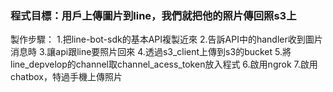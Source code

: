 ### 程式目標：用戶上傳圖片到line，我們就把他的照片傳回照s3上

製作步驟：
1.把line-bot-sdk的基本API複製近來
2.告訴API中的handler收到圖片消息時
3.讓api跟line要照片回來
4.透過s3_client上傳到s3的bucket
5.將line_depvelop的channel取channel_acess_token放入程式
6.啟用ngrok
7.啟用chatbox，特過手機上傳照片
